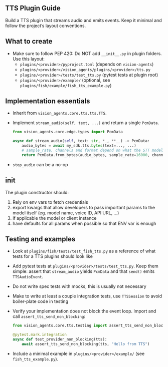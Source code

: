 ## TTS Plugin Guide

Build a TTS plugin that streams audio and emits events. Keep it minimal and follow the project’s layout conventions.

## What to create

- Make sure to follow PEP 420: Do NOT add `__init__.py` in plugin folders. Use this layout:
  - `plugins/<provider>/pyproject.toml` (depends on `vision-agents`)
  - `plugins/<provider>/vision_agents/plugins/<provider>/tts.py`
  - `plugins/<provider>/tests/test_tts.py` (pytest tests at plugin root)
  - `plugins/<provider>/example/` (optional, see `plugins/fish/example/fish_tts_example.py`)

## Implementation essentials

- Inherit from `vision_agents.core.tts.tts.TTS`.
- Implement `stream_audio(self, text, ...)` and return a single `PcmData`.

  ```python
  from vision_agents.core.edge.types import PcmData

  async def stream_audio(self, text: str, *_, **__) -> PcmData:
      audio_bytes = await my_sdk.tts.bytes(text=..., ...)
      # sample_rate, channels and format depend on what the STT model returns
      return PcmData.from_bytes(audio_bytes, sample_rate=16000, channels=1, format="s16")
  ```

- `stop_audio` can be a no-op

## __init__

The plugin constructor should:

1. Rely on env vars to fetch credentials
2. export kwargs that allow developers to pass important params to the model itself (eg. model name, voice ID, API URL, ...)
3. if applicable the model or client instance
4. have defaults for all params when possible so that ENV var is enough

## Testing and examples

- Look at `plugins/fish/tests/test_fish_tts.py` as a reference of what tests for a TTS plugins should look like
- Add pytest tests at `plugins/<provider>/tests/test_tts.py`. Keep them simple: assert that `stream_audio` yields `PcmData` and that `send()` emits `TTSAudioEvent`.
- Do not write spec tests with mocks, this is usually not necessary
- Make to write at least a couple integration tests, use `TTSSession` to avoid boiler-plate code in testing
- Verify your implementation does not block the event loop. Import and call `assert_tts_send_non_blocking`:

  ```python
  from vision_agents.core.tts.testing import assert_tts_send_non_blocking

  @pytest.mark.integration
  async def test_provider_non_blocking(tts):
      await assert_tts_send_non_blocking(tts, "Hello from TTS")
  ```
- Include a minimal example in `plugins/<provider>/example/` (see `fish_tts_example.py`).
